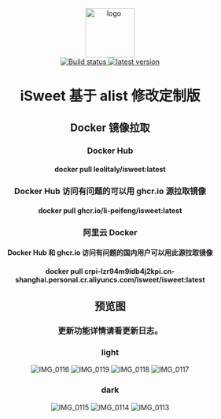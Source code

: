 <div align="center">
  <a href="https://peifeng.li"><img width="100px" alt="logo" src="https://is.peifeng.li/logo.png"/></a>
<div>
  <a href="https://github.com/li-peifeng/isweet/actions?query=workflow%3ABuild">
    <img src="https://img.shields.io/github/actions/workflow/status/li-peifeng/isweet/build.yml?branch=main" alt="Build status" />
  </a>
  <a href="https://github.com/li-peifeng/isweet/releases">
    <img src="https://img.shields.io/github/release/li-peifeng/isweet" alt="latest version" />
  </a>
</div>

# iSweet 基于 alist 修改定制版

## Docker 镜像拉取
### Docker Hub
#### docker pull leolitaly/isweet:latest

### Docker Hub 访问有问题的可以用 ghcr.io 源拉取镜像
#### docker pull ghcr.io/li-peifeng/isweet:latest

### 阿里云 Docker
#### Docker Hub 和 ghcr.io 访问有问题的国内用户可以用此源拉取镜像
#### docker pull crpi-lzr94m9idb4j2kpi.cn-shanghai.personal.cr.aliyuncs.com/isweet/isweet:latest

## 预览图
### 更新功能详情请看更新日志。
### light
![IMG_0116](https://github.com/user-attachments/assets/6e248f9e-1f0f-4280-b209-2a137252f69b)
![IMG_0119](https://github.com/user-attachments/assets/caa65fd7-9c7f-43c5-b312-cc6ec5fa45fc)
![IMG_0118](https://github.com/user-attachments/assets/6837459c-13f6-4b8d-af6c-d5dc415640bc)
![IMG_0117](https://github.com/user-attachments/assets/ca96e8ff-15b3-42e2-9fa5-c9485043efa5)

### dark
![IMG_0115](https://github.com/user-attachments/assets/4a2a5a04-cce8-4566-8476-e6bd8868cb7d)
![IMG_0114](https://github.com/user-attachments/assets/c4e88d97-9629-4411-a65c-a4c41d75691b)
![IMG_0113](https://github.com/user-attachments/assets/69994ec3-2861-4f15-83b7-619ec7ecff79)
